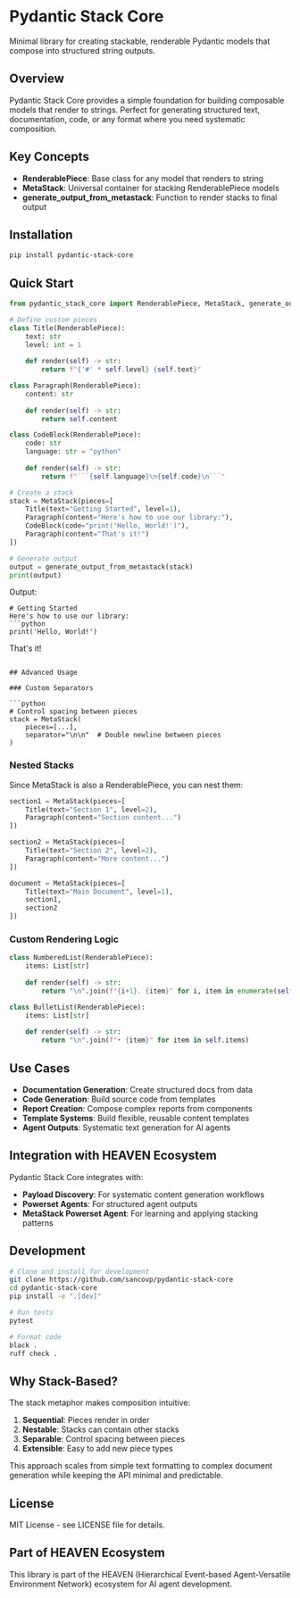 # Pydantic Stack Core

Minimal library for creating stackable, renderable Pydantic models that compose into structured string outputs.

## Overview

Pydantic Stack Core provides a simple foundation for building composable models that render to strings. Perfect for generating structured text, documentation, code, or any format where you need systematic composition.

## Key Concepts

- **RenderablePiece**: Base class for any model that renders to string
- **MetaStack**: Universal container for stacking RenderablePiece models  
- **generate_output_from_metastack**: Function to render stacks to final output

## Installation

```bash
pip install pydantic-stack-core
```

## Quick Start

```python
from pydantic_stack_core import RenderablePiece, MetaStack, generate_output_from_metastack

# Define custom pieces
class Title(RenderablePiece):
    text: str
    level: int = 1
    
    def render(self) -> str:
        return f"{'#' * self.level} {self.text}"

class Paragraph(RenderablePiece):
    content: str
    
    def render(self) -> str:
        return self.content

class CodeBlock(RenderablePiece):
    code: str
    language: str = "python"
    
    def render(self) -> str:
        return f"```{self.language}\n{self.code}\n```"

# Create a stack
stack = MetaStack(pieces=[
    Title(text="Getting Started", level=1),
    Paragraph(content="Here's how to use our library:"),
    CodeBlock(code="print('Hello, World!')"),
    Paragraph(content="That's it!")
])

# Generate output
output = generate_output_from_metastack(stack)
print(output)
```

Output:
```
# Getting Started
Here's how to use our library:
```python
print('Hello, World!')
```
That's it!
```

## Advanced Usage

### Custom Separators

```python
# Control spacing between pieces
stack = MetaStack(
    pieces=[...],
    separator="\n\n"  # Double newline between pieces
)
```

### Nested Stacks

Since MetaStack is also a RenderablePiece, you can nest them:

```python
section1 = MetaStack(pieces=[
    Title(text="Section 1", level=2),
    Paragraph(content="Section content...")
])

section2 = MetaStack(pieces=[
    Title(text="Section 2", level=2), 
    Paragraph(content="More content...")
])

document = MetaStack(pieces=[
    Title(text="Main Document", level=1),
    section1,
    section2
])
```

### Custom Rendering Logic

```python
class NumberedList(RenderablePiece):
    items: List[str]
    
    def render(self) -> str:
        return "\n".join(f"{i+1}. {item}" for i, item in enumerate(self.items))

class BulletList(RenderablePiece):
    items: List[str]
    
    def render(self) -> str:
        return "\n".join(f"• {item}" for item in self.items)
```

## Use Cases

- **Documentation Generation**: Create structured docs from data
- **Code Generation**: Build source code from templates  
- **Report Creation**: Compose complex reports from components
- **Template Systems**: Build flexible, reusable content templates
- **Agent Outputs**: Systematic text generation for AI agents

## Integration with HEAVEN Ecosystem

Pydantic Stack Core integrates with:
- **Payload Discovery**: For systematic content generation workflows
- **Powerset Agents**: For structured agent outputs
- **MetaStack Powerset Agent**: For learning and applying stacking patterns

## Development

```bash
# Clone and install for development
git clone https://github.com/sancovp/pydantic-stack-core
cd pydantic-stack-core
pip install -e ".[dev]"

# Run tests
pytest

# Format code
black .
ruff check .
```

## Why Stack-Based?

The stack metaphor makes composition intuitive:
1. **Sequential**: Pieces render in order
2. **Nestable**: Stacks can contain other stacks
3. **Separable**: Control spacing between pieces
4. **Extensible**: Easy to add new piece types

This approach scales from simple text formatting to complex document generation while keeping the API minimal and predictable.

## License

MIT License - see LICENSE file for details.

## Part of HEAVEN Ecosystem

This library is part of the HEAVEN (Hierarchical Event-based Agent-Versatile Environment Network) ecosystem for AI agent development.